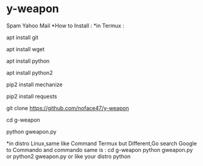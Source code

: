 # y-weapon
Spam Yahoo Mail
*How to Install :
*in Termux :

apt install git

apt install wget

apt install python

apt install python2

pip2 install mechanize

pip2 install requests

git clone https://github.com/noface47/y-weapon

cd g-weapon

python gweapon.py

*in distro Linux,same like Command Termux but Different,Go search Google to Commando and commando same is : cd g-weapon python gweapon.py or python2 gweapon.py or like your distro python
